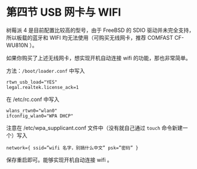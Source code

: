 # 第四节 USB 网卡与 WIFI

树莓派 4 是目前配置比较高的型号，由于 FreeBSD 的 SDIO 驱动并未完全支持，所以板载的蓝牙和 WIFI 均无法使用（可购买无线网卡，推荐 COMFAST CF-WU810N ）。

如果你购买了上述无线网卡，想实现开机自动连接 wifi 的功能，那也非常简单。

方法：`/boot/loader.conf` 中写入

```
rtwn_usb_load="YES"
legal.realtek.license_ack=1
```

在 /etc/rc.conf 中写入

```
wlans_rtwn0="wlan0"
ifconfig_wlan0="WPA DHCP"
```

注意在 /etc/wpa_supplicant.conf 文件中（没有就自己通过 `touch` 命令新建一个）写入

```
network={ ssid=”wifi 名字，别搞什么中文” psk=”密码” }
```

保存重启即可。能够实现开机自动连接 wifi 。
